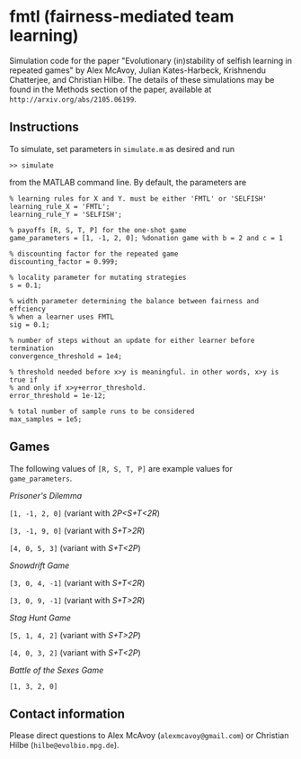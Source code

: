 # fmtl (fairness-mediated team learning)

Simulation code for the paper "Evolutionary (in)stability of selfish learning in repeated games" by Alex McAvoy, Julian Kates-Harbeck, Krishnendu Chatterjee, and Christian Hilbe. The details of these simulations may be found in the Methods section of the paper, available at `http://arxiv.org/abs/2105.06199`.

## Instructions

To simulate, set parameters in `simulate.m` as desired and run
	
	>> simulate
	
from the MATLAB command line. By default, the parameters are

	% learning rules for X and Y. must be either 'FMTL' or 'SELFISH'
	learning_rule_X = 'FMTL';
	learning_rule_Y = 'SELFISH';
	
	% payoffs [R, S, T, P] for the one-shot game
	game_parameters = [1, -1, 2, 0]; %donation game with b = 2 and c = 1
	
	% discounting factor for the repeated game
	discounting_factor = 0.999;
	
	% locality parameter for mutating strategies
	s = 0.1;
	
	% width parameter determining the balance between fairness and effciency
	% when a learner uses FMTL
	sig = 0.1;
	
	% number of steps without an update for either learner before termination
	convergence_threshold = 1e4;
	
	% threshold needed before x>y is meaningful. in other words, x>y is true if
	% and only if x>y+error_threshold.
	error_threshold = 1e-12;
	
	% total number of sample runs to be considered
	max_samples = 1e5;

## Games

The following values of `[R, S, T, P]` are example values for `game_parameters`.

*Prisoner's Dilemma*

`[1, -1, 2, 0]` (variant with *2P<S+T<2R*)

`[3, -1, 9, 0]` (variant with *S+T>2R*)

`[4, 0, 5, 3]` (variant with *S+T<2P*)

*Snowdrift Game*

`[3, 0, 4, -1]` (variant with *S+T<2R*)

`[3, 0, 9, -1]` (variant with *S+T>2R*)

*Stag Hunt Game*

`[5, 1, 4, 2]` (variant with *S+T>2P*)

`[4, 0, 3, 2]` (variant with *S+T<2P*)

*Battle of the Sexes Game*

`[1, 3, 2, 0]`

## Contact information
Please direct questions to Alex McAvoy (`alexmcavoy@gmail.com`) or Christian Hilbe (`hilbe@evolbio.mpg.de`).